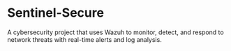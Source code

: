 # Sentinel-Secure
A cybersecurity project that uses Wazuh to monitor, detect, and respond to network threats with real-time alerts and log analysis.
